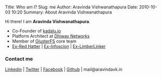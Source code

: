 Title: Who am I?
Slug: me
Author: Aravinda Vishwanathapura
Date: 2010-10-03 10:20
Summary: About Aravinda Vishwanathapura

Hi there! I am **Aravinda Vishwanathapura**.

* Co-Founder of [kadalu.io](https://kadalu.io)
* Platform Architect at [Dhiway Networks](https://dhiway.com)
* Member of [GlusterFS](https://gluster.org) core team
* [Ex-Red Hatter](https://www.linkedin.com/company/red-hat/) |
  [Ex-Infoscion](https://www.linkedin.com/company/infosys/) |
  [Ex-LimberLinker](https://www.linkedin.com/company/limberlink-technologies-pvt-ltd/about/)

### Contact me

[Linkedin](http://in.linkedin.com/in/aravindavk) |
[Twitter](https://twitter.com/aravindavk) |
[Facebook](http://facebook.com/aravindavk) |
[Github](https://github.com/aravindavk) |
mail&#64;&#97;&#114;&#97;&#118;&#105;&#110;&#100;&#97;&#118;&#107;&#46;&#105;&#110;

